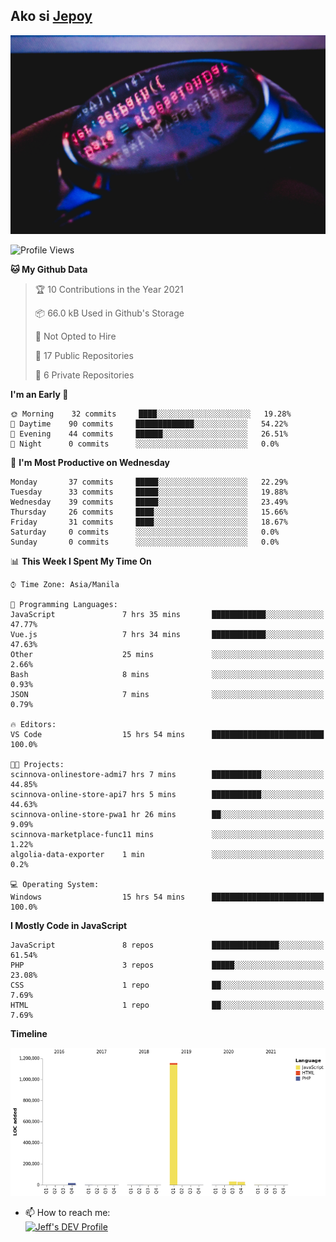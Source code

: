 ## Ako si [Jepoy](https://github.com/je-poy)
![je-poy-cover-img](imgs/cover.jpeg)

<!--START_SECTION:waka-->
![Profile Views](http://img.shields.io/badge/Profile%20Views-0-blue)

**🐱 My Github Data** 

> 🏆 10 Contributions in the Year 2021
 > 
> 📦 66.0 kB Used in Github's Storage 
 > 
> 🚫 Not Opted to Hire
 > 
> 📜 17 Public Repositories 
 > 
> 🔑 6 Private Repositories  
 > 
**I'm an Early 🐤** 

```text
🌞 Morning    32 commits     ████░░░░░░░░░░░░░░░░░░░░░   19.28% 
🌆 Daytime    90 commits     █████████████░░░░░░░░░░░░   54.22% 
🌃 Evening    44 commits     ██████░░░░░░░░░░░░░░░░░░░   26.51% 
🌙 Night      0 commits      ░░░░░░░░░░░░░░░░░░░░░░░░░   0.0%

```
📅 **I'm Most Productive on Wednesday** 

```text
Monday       37 commits     █████░░░░░░░░░░░░░░░░░░░░   22.29% 
Tuesday      33 commits     █████░░░░░░░░░░░░░░░░░░░░   19.88% 
Wednesday    39 commits     █████░░░░░░░░░░░░░░░░░░░░   23.49% 
Thursday     26 commits     ████░░░░░░░░░░░░░░░░░░░░░   15.66% 
Friday       31 commits     ████░░░░░░░░░░░░░░░░░░░░░   18.67% 
Saturday     0 commits      ░░░░░░░░░░░░░░░░░░░░░░░░░   0.0% 
Sunday       0 commits      ░░░░░░░░░░░░░░░░░░░░░░░░░   0.0%

```


📊 **This Week I Spent My Time On** 

```text
⌚︎ Time Zone: Asia/Manila

💬 Programming Languages: 
JavaScript               7 hrs 35 mins       ████████████░░░░░░░░░░░░░   47.77% 
Vue.js                   7 hrs 34 mins       ████████████░░░░░░░░░░░░░   47.63% 
Other                    25 mins             ░░░░░░░░░░░░░░░░░░░░░░░░░   2.66% 
Bash                     8 mins              ░░░░░░░░░░░░░░░░░░░░░░░░░   0.93% 
JSON                     7 mins              ░░░░░░░░░░░░░░░░░░░░░░░░░   0.79%

🔥 Editors: 
VS Code                  15 hrs 54 mins      █████████████████████████   100.0%

🐱‍💻 Projects: 
scinnova-onlinestore-admi7 hrs 7 mins        ███████████░░░░░░░░░░░░░░   44.85% 
scinnova-online-store-api7 hrs 5 mins        ███████████░░░░░░░░░░░░░░   44.63% 
scinnova-online-store-pwa1 hr 26 mins        ██░░░░░░░░░░░░░░░░░░░░░░░   9.09% 
scinnova-marketplace-func11 mins             ░░░░░░░░░░░░░░░░░░░░░░░░░   1.22% 
algolia-data-exporter    1 min               ░░░░░░░░░░░░░░░░░░░░░░░░░   0.2%

💻 Operating System: 
Windows                  15 hrs 54 mins      █████████████████████████   100.0%

```

**I Mostly Code in JavaScript** 

```text
JavaScript               8 repos             ███████████████░░░░░░░░░░   61.54% 
PHP                      3 repos             █████░░░░░░░░░░░░░░░░░░░░   23.08% 
CSS                      1 repo              ██░░░░░░░░░░░░░░░░░░░░░░░   7.69% 
HTML                     1 repo              ██░░░░░░░░░░░░░░░░░░░░░░░   7.69%

```


**Timeline**

![Chart not found](https://raw.githubusercontent.com/je-poy/je-poy/main/charts/bar_graph.png) 


<!--END_SECTION:waka-->

- 📫 How to reach me: <br />
[<img src="https://d2fltix0v2e0sb.cloudfront.net/dev-badge.svg" width="50" alt="Jeff's DEV Profile" />](https://dev.to/jepoy)
<!--
**je-poy/je-poy** is a ✨ _special_ ✨ repository because its `README.md` (this file) appears on your GitHub profile.

Here are some ideas to get you started:

- 🔭 I’m currently working on ...
- 🌱 I’m currently learning ...
- 👯 I’m looking to collaborate on ...
- 🤔 I’m looking for help with ...
- 💬 Ask me about ...

- 😄 Pronouns: ...
- ⚡ Fun fact: ...
-->

